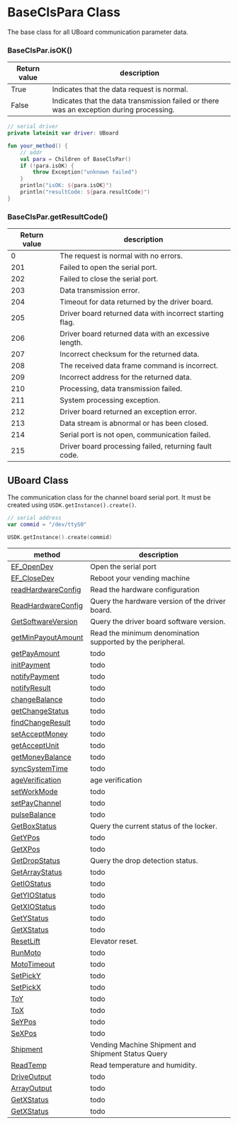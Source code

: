 # BaseClsPara Class

The base class for all UBoard communication parameter data.

### BaseClsPar.isOK()

| Return value | description                                                                              | 
|--------------|------------------------------------------------------------------------------------------|
| True         | Indicates that the data request is normal.                                               |
| False        | Indicates that the data transmission failed or there was an exception during processing. |

```kotlin
// serial driver
private lateinit var driver: UBoard

fun your_method() {
    // addr
    val para = Children of BaseClsPar()
    if (!para.isOK) {
        throw Exception("unknown failed")
    }
    println("isOK: ${para.isOK}")
    println("resultCode: ${para.resultCode}")
}
```

### BaseClsPar.getResultCode()

| Return value | description                                              | 
|--------------|----------------------------------------------------------|
| 0            | The request is normal with no errors.                    |
| 201          | Failed to open the serial port.                          |
| 202          | Failed to close the serial port.                         |
| 203          | Data transmission error.                                 |
| 204          | Timeout for data returned by the driver board.           |
| 205          | Driver board returned data with incorrect starting flag. |
| 206          | Driver board returned data with an excessive length.     |
| 207          | Incorrect checksum for the returned data.                |
| 208          | The received data frame command is incorrect.            |
| 209          | Incorrect address for the returned data.                 |
| 210          | Processing, data transmission failed.                    |
| 211          | System processing exception.                             |
| 212          | Driver board returned an exception error.                |
| 213          | Data stream is abnormal or has been closed.              |
| 214          | Serial port is not open, communication failed.           |
| 215          | Driver board processing failed, returning fault code.    |

## UBoard Class

The communication class for the channel board serial port. It must be created using `USDK.getInstance().create()`.

```kotlin
// serial address
var commid = "/dev/ttyS0"

USDK.getInstance().create(commid)
```

| method                                        | description                                                | 
|-----------------------------------------------|------------------------------------------------------------|
| [EF_OpenDev](./EF_OpenDev)                    | Open the serial port                                       |
| [EF_CloseDev](./EF_CloseDev)                  | Reboot your vending machine                                |
| [readHardwareConfig](./readHardwareConfig)    | Read the hardware configuration                            |
| [ReadHardwareConfig](./readHardwareConfig#v2) | Query the hardware version of the driver board.            |
| [GetSoftwareVersion](./GetSoftwareVersion)    | Query the driver board software version.                   |
| [getMinPayoutAmount](./getMinPayoutAmount)    | Read the minimum denomination supported by the peripheral. |
| [getPayAmount](./getPayAmount)                | todo                                                       |
| [initPayment](./initPayment)                  | todo                                                       |
| [notifyPayment](./notifyPayment)              | todo                                                       |
| [notifyResult](./notifyResult)                | todo                                                       |
| [changeBalance](./changeBalance)              | todo                                                       |
| [getChangeStatus](./getChangeStatus)          | todo                                                       |
| [findChangeResult](./findChangeResult)        | todo                                                       |
| [setAcceptMoney](./setAcceptMoney)            | todo                                                       |
| [getAcceptUnit](./getAcceptUnit)              | todo                                                       |
| [getMoneyBalance](./getMoneyBalance)          | todo                                                       |
| [syncSystemTime](./syncSystemTime)            | todo                                                       |
| [ageVerification](./ageVerification)          | age verification                                           |
| [setWorkMode](./setWorkMode)                  | todo                                                       |
| [setPayChannel](./setPayChannel)              | todo                                                       |
| [pulseBalance](./pulseBalance)                | todo                                                       |
| [GetBoxStatus](./GetBoxStatus)                | Query the current status of the locker.                    |
| [GetYPos](./GetYPos)                          | todo                                                       |
| [GetXPos](./GetXPos)                          | todo                                                       |
| [GetDropStatus](./GetDropStatus)              | Query the drop detection status.                           |
| [GetArrayStatus](./GetArrayStatus)            | todo                                                       |
| [GetIOStatus](./GetIOStatus)                  | todo                                                       |
| [GetYIOStatus](./GetYIOStatus)                | todo                                                       |
| [GetXIOStatus](./GetXIOStatus)                | todo                                                       |
| [GetYStatus](./GetYStatus)                    | todo                                                       |
| [GetXStatus](./GetXStatus)                    | todo                                                       |
| [ResetLift](./ResetLift)                      | Elevator reset.                                            |
| [RunMoto](./RunMoto)                          | todo                                                       |
| [MotoTimeout](./MotoTimeout)                  | todo                                                       |
| [SetPickY](./SetPickY)                        | todo                                                       |
| [SetPickX](./SetPickX)                        | todo                                                       |
| [ToY](./ToY)                                  | todo                                                       |
| [ToX](./ToX)                                  | todo                                                       |
| [SeYPos](./SeYPos)                            | todo                                                       |
| [SeXPos](./SeXPos)                            | todo                                                       |
| [Shipment](./Shipment)                        | Vending Machine Shipment and Shipment Status Query         |
| [ReadTemp](./ReadTemp)                        | Read temperature and humidity.                             |
| [DriveOutput](./DriveOutput)                  | todo                                                       |
| [ArrayOutput](./ArrayOutput)                  | todo                                                       |
| [GetXStatus](./GetXStatus)                    | todo                                                       |
| [GetXStatus](./GetXStatus)                    | todo                                                       |
